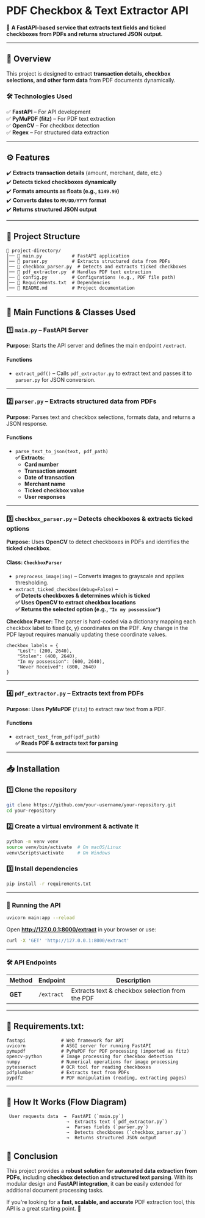 # **PDF Checkbox & Text Extractor API**  

🚀 **A FastAPI-based service that extracts text fields and ticked checkboxes from PDFs and returns structured JSON output.**  

---

## **📌 Overview**  
This project is designed to extract **transaction details, checkbox selections, and other form data** from PDF documents dynamically.  

### **🛠 Technologies Used**  
✅ **FastAPI** – For API development  
✅ **PyMuPDF (fitz)** – For PDF text extraction  
✅ **OpenCV** – For checkbox detection  
✅ **Regex** – For structured data extraction  

---

## **⚙️ Features**  
✔️ **Extracts transaction details** (amount, merchant, date, etc.)  
✔️ **Detects ticked checkboxes dynamically**  
✔️ **Formats amounts as floats (e.g., `$149.99`)**  
✔️ **Converts dates to `MM/DD/YYYY` format**  
✔️ **Returns structured JSON output**  

---

## **📂 Project Structure**  
```
📁 project-directory/
│── 📜 main.py           # FastAPI application
│── 📜 parser.py         # Extracts structured data from PDFs
│── 📜 checkbox_parser.py  # Detects and extracts ticked checkboxes
│── 📜 pdf_extractor.py  # Handles PDF text extraction
│── 📜 config.py         # Configurations (e.g., PDF file path)
│── 📜 Requirements.txt  # Dependencies
│── 📜 README.md         # Project documentation
```

---

## **📜 Main Functions & Classes Used**  

### **1️⃣ `main.py`** – FastAPI Server  
**Purpose:** Starts the API server and defines the main endpoint `/extract`.  

#### **Functions**  
- `extract_pdf()` – Calls `pdf_extractor.py` to extract text and passes it to `parser.py` for JSON conversion.  

---

### **2️⃣ `parser.py`** – Extracts structured data from PDFs  
**Purpose:** Parses text and checkbox selections, formats data, and returns a JSON response.  

#### **Functions**  
- `parse_text_to_json(text, pdf_path)`  
  **✅ Extracts:**  
  - **Card number**
  - **Transaction amount**
  - **Date of transaction**
  - **Merchant name**
  - **Ticked checkbox value**
  - **User responses** 

---

### **3️⃣ `checkbox_parser.py`** – Detects checkboxes & extracts ticked options  
**Purpose:** Uses **OpenCV** to detect checkboxes in PDFs and identifies the **ticked checkbox**.  

#### **Class: `CheckboxParser`**  
- `preprocess_image(img)` – Converts images to grayscale and applies thresholding.  
- `extract_ticked_checkbox(debug=False)` –  
  **✅ Detects checkboxes & determines which is ticked**  
  **✅ Uses OpenCV to extract checkbox locations**  
  **✅ Returns the selected option (e.g., `"In my possession"`)**


 **Checkbox Parser:** The parser is hard-coded via a dictionary mapping each checkbox label to fixed (x, y) coordinates on the PDF.
Any change in the PDF layout requires manually updating these coordinate values.
```
checkbox_labels = {
    "Lost": (200, 2640),
    "Stolen": (400, 2640),
    "In my possession": (600, 2640),
    "Never Received": (800, 2640)
}
```

---

### **4️⃣ `pdf_extractor.py`** – Extracts text from PDFs  
**Purpose:** Uses **PyMuPDF** (`fitz`) to extract raw text from a PDF.  

#### **Functions**  
- `extract_text_from_pdf(pdf_path)`  
  **✅ Reads PDF & extracts text for parsing**  

---

## **📥 Installation**  

### **1️⃣ Clone the repository**  
```bash
git clone https://github.com/your-username/your-repository.git
cd your-repository
```

### **2️⃣ Create a virtual environment & activate it**  
```bash
python -m venv venv
source venv/bin/activate  # On macOS/Linux
venv\Scripts\activate     # On Windows
```

### **3️⃣ Install dependencies**  
```bash
pip install -r requirements.txt
```

---

### **🚀 Running the API**  
```bash
uvicorn main:app --reload
```
Open **http://127.0.0.1:8000/extract** in your browser or use:  
```bash
curl -X 'GET' 'http://127.0.0.1:8000/extract' 
```

---

### **🛠 API Endpoints**  
| Method | Endpoint | Description |
|--------|----------|------------|
| **GET** | `/extract` | Extracts text & checkbox selection from the PDF |

---

## **📜 Requirements.txt:**

```
fastapi             # Web framework for API
uvicorn             # ASGI server for running FastAPI
pymupdf             # PyMuPDF for PDF processing (imported as fitz)
opencv-python       # Image processing for checkbox detection
numpy               # Numerical operations for image processing
pytesseract         # OCR tool for reading checkboxes
pdfplumber          # Extracts text from PDFs
pypdf2              # PDF manipulation (reading, extracting pages)
```
---

## **📌 How It Works (Flow Diagram)**  
```plaintext
 User requests data  →  FastAPI (`main.py`)  
                      →  Extracts text (`pdf_extractor.py`)  
                      →  Parses fields (`parser.py`)  
                      →  Detects checkboxes (`checkbox_parser.py`)  
                      →  Returns structured JSON output  
```


## **📌 Conclusion**  
This project provides a **robust solution for automated data extraction from PDFs**, including **checkbox detection and structured text parsing**. With its modular design and **FastAPI integration**, it can be easily extended for additional document processing tasks.  

If you're looking for a **fast, scalable, and accurate** PDF extraction tool, this API is a great starting point. 🚀  
